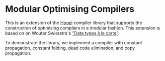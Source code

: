 Modular Optimising Compilers
============================

This is an extension of the
[Hoopl](https://hackage.haskell.org/package/hoopl) compiler library
that supports the construction of optimising compilers in a modular
fashion. This extension is based on on Wouter Swierstra's
["Data types à la carte"](http://dx.doi.org/10.1017/S0956796808006758).

To demonstrate the library, we implement a compiler with constant
propagation, constant folding, dead code elimination, and copy
propagation.
